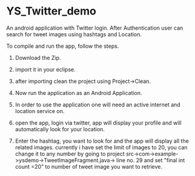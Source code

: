 # YS_Twitter_demo
An android application with Twitter login. After Authentication user can search for tweet images using hashtags and Location.

To compile and run the app, follow the steps.

1) Download the Zip.

2) import it in your eclipse.

3) after importing clean the project using Project->Clean.

4) Now run the application as an Android Application.

5) In order to use the application one will need an active internet and location service on.

6) open the app, login via twitter, app will display your profile and will automatically look for your location.

7) Enter the hashtag, you want to look for and the app will display all the related images. currently i have set the limit of images to 20, you can change it to any number by going to project src->com->example->ysdemo->TweetImageFragment.java-> line no. 29 and set "final int count =20" to number of tweet image you want to retrieve.
